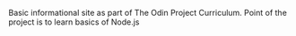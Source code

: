 Basic informational site as part of The Odin Project Curriculum. Point of the project is to learn basics of Node.js

